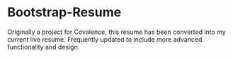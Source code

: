 # Bootstrap-Resume

Originally a project for Covalence, this resume has been converted into my current live resume. Frequently updated to include more advanced functionality and design.